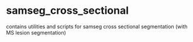 # samseg_cross_sectional
contains utilities and scripts for samseg cross sectional segmentation (with MS lesion segmentation)
